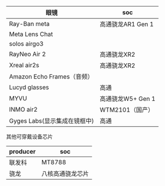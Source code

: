 | 眼镜                     | soc           |
| ---------------------- | ------------- |
| Ray-Ban meta           | 高通骁龙AR1 Gen 1 |
| Meta Lens Chat         |               |
| solos airgo3           |               |
| RayNeo Air 2           | 高通骁龙XR2       |
| Xreal air2s            | 高通骁龙XR2       |
| Amazon Echo Frames（音频） |               |
| Lucyd glasses          | 高通            |
| MYVU                   | 高通骁龙W5+ Gen 1 |
| INMO air2              | WTM2101（国产）   |
| Gyges Labs(显示集成在镜框中)   | 高通            |
其他可穿戴设备芯片


| producer | soc      |
| -------- | -------- |
| 联发科      | MT8788   |
| 骁龙       | 八核高通骁龙芯片 |